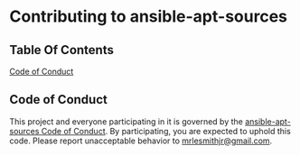 # Contributing to ansible-apt-sources

## Table Of Contents

[Code of Conduct](#code-of-conduct)

## Code of Conduct

This project and everyone participating in it is governed by the [ansible-apt-sources Code of Conduct](CODE_OF_CONDUCT.md). By participating, you are expected to uphold this code. Please report unacceptable behavior to [mrlesmithjr@gmail.com](mailto:mrlesmithjr@gmail.com).
